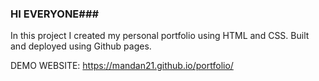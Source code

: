 ### HI EVERYONE###


In this project I created my personal portfolio using HTML and CSS.
Built and deployed using Github pages.

DEMO WEBSITE:
https://mandan21.github.io/portfolio/
